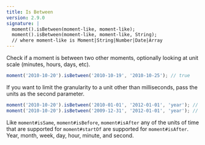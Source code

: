 ```yaml
---
title: Is Between
version: 2.9.0
signature: |
  moment().isBetween(moment-like, moment-like);
  moment().isBetween(moment-like, moment-like, String);
  // where moment-like is Moment|String|Number|Date|Array
---
```



Check if a moment is between two other moments, optionally looking at unit
scale (minutes, hours, days, etc).

```javascript
moment('2010-10-20').isBetween('2010-10-19', '2010-10-25'); // true
```

If you want to limit the granularity to a unit other than milliseconds, pass the units as the second parameter.

```javascript
moment('2010-10-20').isBetween('2010-01-01', '2012-01-01', 'year'); // false
moment('2010-10-20').isBetween('2009-12-31', '2012-01-01', 'year'); // true
```

Like `moment#isSame`, `moment#isBefore`, `moment#isAfter` any of the units of
time that are supported for `moment#startOf` are supported for
`moment#isAfter`. Year, month, week, day, hour, minute, and second.
